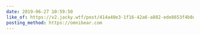 ```yaml
---
date: 2019-06-27 10:59:50
like_of: https://v2.jacky.wtf/post/414a40e3-1f16-42a6-a882-ede8653f4b8d
posting_method: https://omnibear.com
---
```

